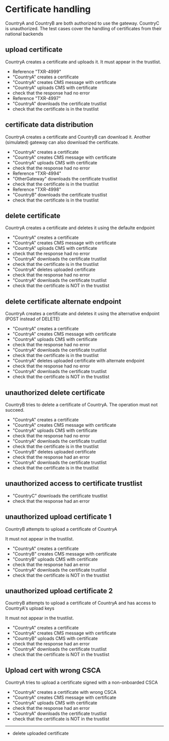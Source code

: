 # Certificate handling 

CountryA and CountryB are both authorized to use the gateway.
CountryC is unauthorized. 
The test cases cover the handling of certificates from their national backends


## upload certificate

CountryA creates a certificate and uploads it.
It must appear in the trustlist. 

* Reference "TXR-4999"
* "CountryA" creates a certificate
* "CountryA" creates CMS message with certificate
* "CountryA" uploads CMS with certificate
* check that the response had no error
* Reference "TXR-4997"
* "CountryA" downloads the certificate trustlist
* check that the certificate is in the trustlist 

## certificate data distribution

CountryA creates a certificate and CountryB can download it.
Another (simulated) gateway can also download the certificate. 

* "CountryA" creates a certificate
* "CountryA" creates CMS message with certificate
* "CountryA" uploads CMS with certificate
* check that the response had no error
* Reference "TXR-4994"
* "OtherGateway" downloads the certificate trustlist
* check that the certificate is in the trustlist 
* Reference "TXR-4998"
* "CountryB" downloads the certificate trustlist
* check that the certificate is in the trustlist 

## delete certificate

CountryA creates a certificate and deletes it using
the defaulte endpoint

* "CountryA" creates a certificate
* "CountryA" creates CMS message with certificate
* "CountryA" uploads CMS with certificate
* check that the response had no error
* "CountryA" downloads the certificate trustlist
* check that the certificate is in the trustlist 
* "CountryA" deletes uploaded certificate
* check that the response had no error
* "CountryA" downloads the certificate trustlist
* check that the certificate is NOT in the trustlist 

## delete certificate alternate endpoint

CountryA creates a certificate and deletes it using
the alternative endpoint (POST instead of DELETE)

* "CountryA" creates a certificate
* "CountryA" creates CMS message with certificate
* "CountryA" uploads CMS with certificate
* check that the response had no error
* "CountryA" downloads the certificate trustlist
* check that the certificate is in the trustlist 
* "CountryA" deletes uploaded certificate with alternate endpoint
* check that the response had no error
* "CountryA" downloads the certificate trustlist
* check that the certificate is NOT in the trustlist 


## unauthorized delete certificate

CountryB tries to delete a certificate of CountryA.
The operation must not succeed. 

* "CountryA" creates a certificate
* "CountryA" creates CMS message with certificate
* "CountryA" uploads CMS with certificate
* check that the response had no error
* "CountryA" downloads the certificate trustlist
* check that the certificate is in the trustlist 
* "CountryB" deletes uploaded certificate
* check that the response had an error
* "CountryA" downloads the certificate trustlist
* check that the certificate is in the trustlist 

## unauthorized access to certificate trustlist

* "CountryC" downloads the certificate trustlist
* check that the response had an error

## unauthorized upload certificate 1

CountryB attempts to upload a certificate of CountryA

It must not appear in the trustlist. 
* "CountryA" creates a certificate
* "CountryB" creates CMS message with certificate
* "CountryB" uploads CMS with certificate
* check that the response had an error
* "CountryA" downloads the certificate trustlist
* check that the certificate is NOT in the trustlist 

## unauthorized upload certificate 2

CountryB attempts to upload a certificate of CountryA
and has access  to CountryA's upload keys

It must not appear in the trustlist. 
* "CountryA" creates a certificate
* "CountryA" creates CMS message with certificate
* "CountryB" uploads CMS with certificate
* check that the response had an error
* "CountryA" downloads the certificate trustlist
* check that the certificate is NOT in the trustlist 


## Upload cert with wrong CSCA

CountryA tries to upload a certificate signed with a non-onboarded CSCA

* "CountryA" creates a certificate with wrong CSCA
* "CountryA" creates CMS message with certificate
* "CountryA" uploads CMS with certificate
* check that the response had an error
* "CountryA" downloads the certificate trustlist
* check that the certificate is NOT in the trustlist 


___

* delete uploaded certificate
